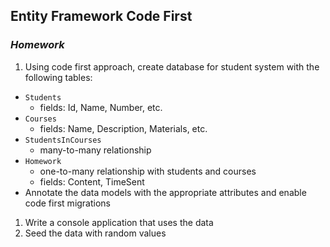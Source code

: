 ## Entity Framework Code First
### _Homework_

1.  Using code first approach, create database for student system with the following tables:
  * `Students`
    * fields: Id, Name, Number, etc.
  * `Courses`
    * fields: Name, Description, Materials, etc.
  * `StudentsInCourses`
    * many-to-many relationship
  * `Homework`
    * one-to-many relationship with students and courses
    * fields: Content, TimeSent
  * Annotate the data models with the appropriate attributes and enable code first migrations
1.  Write a console application that uses the data
1.  Seed the data with random values
